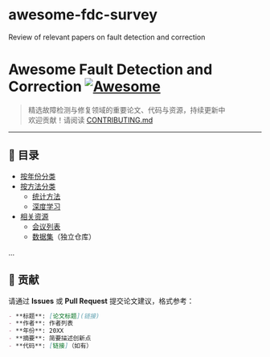 # awesome-fdc-survey
Review of relevant papers on fault detection and correction
# Awesome Fault Detection and Correction [![Awesome](https://awesome.re/badge.svg)](https://awesome.re)

> 精选故障检测与修复领域的重要论文、代码与资源，持续更新中  
> 欢迎贡献！请阅读 [CONTRIBUTING.md](CONTRIBUTING.md)

---

## 📖 目录
- [按年份分类](papers-by-year/)
- [按方法分类](papers-by-method/)
  - [统计方法](papers-by-method/statistical-methods.md)
  - [深度学习](papers-by-method/deep-learning.md)
- [相关资源](resources/)
  - [会议列表](resources/conferences.md)
  - [数据集](https://github.com/yourname/awesome-fdc-datasets)（独立仓库）

...

## 🤝 贡献
请通过 **Issues** 或 **Pull Request** 提交论文建议，格式参考：
```markdown
- **标题**: [论文标题](链接)
- **作者**: 作者列表
- **年份**: 20XX
- **摘要**: 简要描述创新点
- **代码**: [链接]（如有）
```
